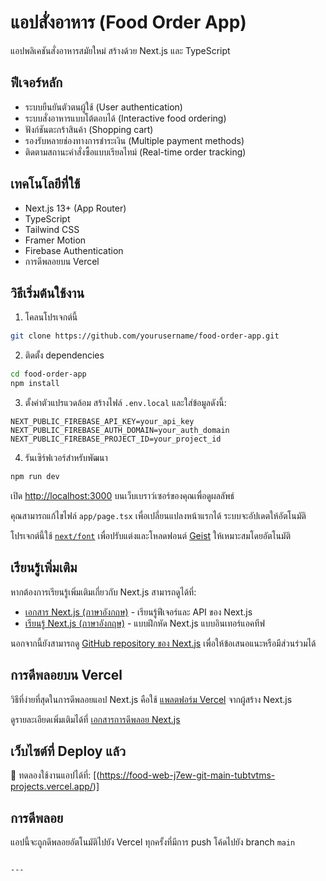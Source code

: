 
# แอปสั่งอาหาร (Food Order App)

แอปพลิเคชันสั่งอาหารสมัยใหม่ สร้างด้วย Next.js และ TypeScript

## ฟีเจอร์หลัก

- ระบบยืนยันตัวตนผู้ใช้ (User authentication)
- ระบบสั่งอาหารแบบโต้ตอบได้ (Interactive food ordering)
- ฟังก์ชันตะกร้าสินค้า (Shopping cart)
- รองรับหลายช่องทางการชำระเงิน (Multiple payment methods)
- ติดตามสถานะคำสั่งซื้อแบบเรียลไทม์ (Real-time order tracking)

## เทคโนโลยีที่ใช้

- Next.js 13+ (App Router)
- TypeScript
- Tailwind CSS
- Framer Motion
- Firebase Authentication
- การดีพลอยบน Vercel

## วิธีเริ่มต้นใช้งาน

1. โคลนโปรเจกต์นี้

```bash
git clone https://github.com/yourusername/food-order-app.git
````

2. ติดตั้ง dependencies

```bash
cd food-order-app
npm install
```

3. ตั้งค่าตัวแปรแวดล้อม
   สร้างไฟล์ `.env.local` และใส่ข้อมูลดังนี้:

```
NEXT_PUBLIC_FIREBASE_API_KEY=your_api_key
NEXT_PUBLIC_FIREBASE_AUTH_DOMAIN=your_auth_domain
NEXT_PUBLIC_FIREBASE_PROJECT_ID=your_project_id
```

4. รันเซิร์ฟเวอร์สำหรับพัฒนา

```bash
npm run dev
```

เปิด [http://localhost:3000](http://localhost:3000) บนเว็บเบราว์เซอร์ของคุณเพื่อดูผลลัพธ์

คุณสามารถแก้ไขไฟล์ `app/page.tsx` เพื่อเปลี่ยนแปลงหน้าแรกได้ ระบบจะอัปเดตให้อัตโนมัติ

โปรเจกต์นี้ใช้ [`next/font`](https://nextjs.org/docs/app/building-your-application/optimizing/fonts) เพื่อปรับแต่งและโหลดฟอนต์ [Geist](https://vercel.com/font) ให้เหมาะสมโดยอัตโนมัติ

## เรียนรู้เพิ่มเติม

หากต้องการเรียนรู้เพิ่มเติมเกี่ยวกับ Next.js สามารถดูได้ที่:

* [เอกสาร Next.js (ภาษาอังกฤษ)](https://nextjs.org/docs) - เรียนรู้ฟีเจอร์และ API ของ Next.js
* [เรียนรู้ Next.js (ภาษาอังกฤษ)](https://nextjs.org/learn) - แบบฝึกหัด Next.js แบบอินเทอร์แอคทีฟ

นอกจากนี้ยังสามารถดู [GitHub repository ของ Next.js](https://github.com/vercel/next.js) เพื่อให้ข้อเสนอแนะหรือมีส่วนร่วมได้

## การดีพลอยบน Vercel

วิธีที่ง่ายที่สุดในการดีพลอยแอป Next.js คือใช้ [แพลตฟอร์ม Vercel](https://vercel.com/new?utm_medium=default-template&filter=next.js&utm_source=create-next-app&utm_campaign=create-next-app-readme) จากผู้สร้าง Next.js

ดูรายละเอียดเพิ่มเติมได้ที่ [เอกสารการดีพลอย Next.js](https://nextjs.org/docs/app/building-your-application/deploying)

## เว็บไซต์ที่ Deploy แล้ว

🔗 ทดลองใช้งานแอปได้ที่:
[(https://food-web-j7ew-git-main-tubtvtms-projects.vercel.app/)]

## การดีพลอย

แอปนี้จะถูกดีพลอยอัตโนมัติไปยัง Vercel ทุกครั้งที่มีการ push โค้ดไปยัง branch `main`

```

---



